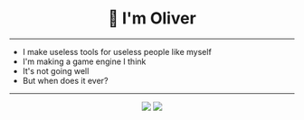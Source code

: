 <h1 align="center">👋 I'm Oliver</h1>

<hr>

- I make useless tools for useless people like myself
- I'm making a game engine I think
- It's not going well
- But when does it ever?

<hr>

<p align="center">
  <img src="https://github-readme-stats.vercel.app/api/top-langs?username=oliverbooth&theme=dark">
  <img src="https://github-readme-stats.vercel.app/api?username=oliverbooth&theme=dark">
</p>
